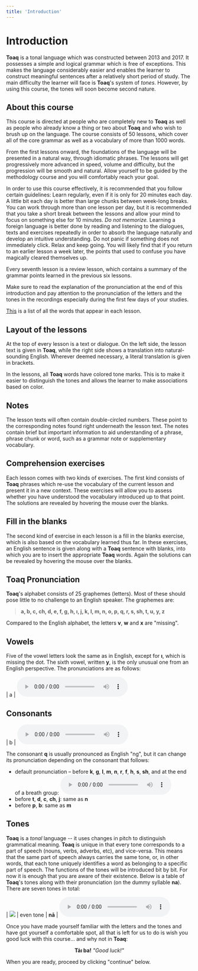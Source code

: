 ```yaml
---
title: 'Introduction'
---
```

# Introduction

**Toaq** is a tonal language which was constructed between 2013 and 2017. It possesses a simple and logical grammar which is free of exceptions. This makes the language considerably easier and enables the learner to construct meaningful sentences after a relatively short period of study. The main difficulty the learner will face is **Toaq**'s system of *tones*. However, by using this course, the tones will soon become second nature.

## About this course

This course is directed at people who are completely new to **Toaq** as well as people who already know a thing or two about **Toaq** and who wish to brush up on the language. The course consists of 50 lessons, which cover all of the core grammar as well as a vocabulary of more than 1000 words.

From the first lessons onward, the foundations of the language will be presented in a natural way, through idiomatic phrases. The lessons will get progressively more advanced in speed, volume and difficulty, but the progression will be smooth and natural. Allow yourself to be guided by the methodology course and you will comfortably reach your goal.

In order to use this course effectively, it is recommended that you follow certain guidelines: Learn regularly, even if it is only for 20 minutes each day. A little bit each day is better than large chunks between week-long breaks. You can work through more than one lesson per day, but it is recommended that you take a short break between the lessons and allow your mind to focus on something else for 10 minutes.  *Do not memorize.* Learning a foreign language is better done by reading and listening to the dialogues, texts and exercises repeatedly in order to absorb the language naturally and develop an intuitive understanding.  Do not panic if something does not immediately click. Relax and keep going. You will likely find that if you return to an earlier lesson a week later, the points that used to confuse you have magically cleared themselves up.

Every seventh lesson is a review lesson, which contains a summary of the grammar points learned in the previous six lessons.

Make sure to read the explanation of the pronunciation at the end of this introduction and pay attention to the pronunciation of the letters and the tones in the recordings especially during the first few days of your studies.

[This](../vocabulary/) is a list of all the words that appear in each lesson.

## Layout of the lessons

At the top of every lesson is a text or dialogue. On the left side, the lesson text is given in **Toaq**, while the right side shows a translation into natural-sounding English. Wherever deemed necessary, a literal translation is given in brackets.

In the lessons, all **Toaq** words have colored tone marks. This is to make it easier to distinguish the tones and allows the learner to make associations based on color.

## Notes

The lesson texts will often contain double-circled numbers. These point to the corresponding notes found right underneath the lesson text. The notes contain brief but important information to aid understanding of a phrase, phrase chunk or word, such as a grammar note or supplementary vocabulary.

## Comprehension exercises

Each lesson comes with two kinds of exercises. The first kind consists of **Toaq** phrases which re-use the vocabulary of the current lesson and present it in a new context. These exercises will allow you to assess whether you have understood the vocabulary introduced up to that point. The solutions are revealed by hovering the mouse over the blanks.  

## Fill in the blanks

The second kind of exercise in each lesson is a fill in the blanks exercise, which is also based on the vocabulary learned thus far. In these exercises, an English sentence is given along with a **Toaq** sentence with blanks, into which you are to insert the appropriate **Toaq** words. Again the solutions can be revealed by hovering the mouse over the blanks.

## Toaq Pronunciation

**Toaq**'s alphabet consists of 25 graphemes (letters). Most of these should pose little to no challenge to an English speaker. The graphemes are:

> **a, b, c, ch, d, e, f, g, h, ı, j, k, l, m, n, o, p, q, r, s, sh, t, u, y, z**

Compared to the English alphabet, the letters **v**, **w** and **x** are "missing".

## Vowels

Five of the vowel letters look the same as in English, except for **ı**, which is missing the dot. The sixth vowel, written **y**, is the only unusual one from an English perspective. The pronunciations are as follows:

| a | <audio controls src="../sounds/a.mp3" /> |
| e | <audio controls src="../sounds/e.mp3" /> |
| ı | <audio controls src="../sounds/i.mp3" /> |
| o | <audio controls src="../sounds/o.mp3" /> |
| u | <audio controls src="../sounds/u.mp3" /> |
| y | <audio controls src="../sounds/y.mp3" /> |

## Consonants

| b  | <audio controls src="../sounds/b.mp3" />  |
| c  | <audio controls src="../sounds/c.mp3" />  |
| ch | <audio controls src="../sounds/ch.mp3" /> |
| d  | <audio controls src="../sounds/d.mp3" />  |
| f  | <audio controls src="../sounds/f.mp3" />  |
| g  | <audio controls src="../sounds/g.mp3" />  |
| h  | <audio controls src="../sounds/h.mp3" />  |
| j  | <audio controls src="../sounds/j.mp3" />  |
| k  | <audio controls src="../sounds/k.mp3" />  |
| l  | <audio controls src="../sounds/l.mp3" />  |
| m  | <audio controls src="../sounds/m.mp3" />  |
| n  | <audio controls src="../sounds/n.mp3" />  |
| p  | <audio controls src="../sounds/p.mp3" />  |
| r  | <audio controls src="../sounds/r.mp3" />  |
| s  | <audio controls src="../sounds/s.mp3" />  |
| sh | <audio controls src="../sounds/sh.mp3" /> |
| t  | <audio controls src="../sounds/t.mp3" />  |
| z  | <audio controls src="https://upload.wikimedia.org/wikipedia/commons/d/d9/Mid-central_vowel.ogg" /> source: https://en.wikipedia.org/wiki/File:Mid-central_vowel.ogg |

The consonant **q** is usually pronounced as English "ng", but it can change its pronunciation depending on the consonant that follows:

* default&nbsp;pronunciation&nbsp;– before&nbsp;**k**, **g**, **l**, **m**, **n**, **r**, **f**, **h**, **s**, **sh**, and&nbsp;at&nbsp;the&nbsp;end of&nbsp;a&nbsp;breath&nbsp;group: <audio controls src="../sounds/q.mp3" />
* before **t**, **d**, **c**, **ch**, **j**: same as **n**
* before **p**, **b**: same as **m**

## Tones

**Toaq** is a *tonal* language -- it uses changes in pitch to distinguish grammatical meaning. **Toaq** is unique in that every tone corresponds to a part of speech (nouns, verbs, adverbs, etc), and vice-versa. This means that the same part of speech always carries the same tone, or, in other words, that each tone uniquely identifies a word as belonging to a specific part of speech. The functions of the tones will be introduced bit by bit. For now it is enough that you are aware of their existence. Below is a table of **Toaq**'s tones along with their pronunciation (on the dummy syllable **na**). There are seven tones in total:

| ![](../tones/t1.png) | even tone    | **nā** | <audio controls src="../tones/t1.mp3" /> |
| ![](../tones/t2.png) | rising tone  | **ná** | <audio controls src="../tones/t2.mp3" /> |
| ![](../tones/t3.png) | dipping tone | **nǎ** | <audio controls src="../tones/t3.mp3" /> |
| ![](../tones/t4.png) | falling tone | **nả** | <audio controls src="../tones/t4.mp3" /> |
| ![](../tones/t5.png) | peaking tone | **nâ** | <audio controls src="../tones/t5.mp3" /> |
| ![](../tones/t6.png) | low tone     | **nà** | <audio controls src="../tones/t6.mp3" /> |
| ![](../tones/t7.png) | glottal tone | **nã** | <audio controls src="../tones/t7.mp3" /> |

Once you have made yourself familiar with the letters and the tones and have got yourself a comfortable spot, all that is left for us to do is wish you good luck with this course... and why not in **Toaq**:

<center>
  <strong>Tảı ba!</strong> <i>"Good luck!"</i>
</center>

When you are ready, proceed by clicking "continue" below.
